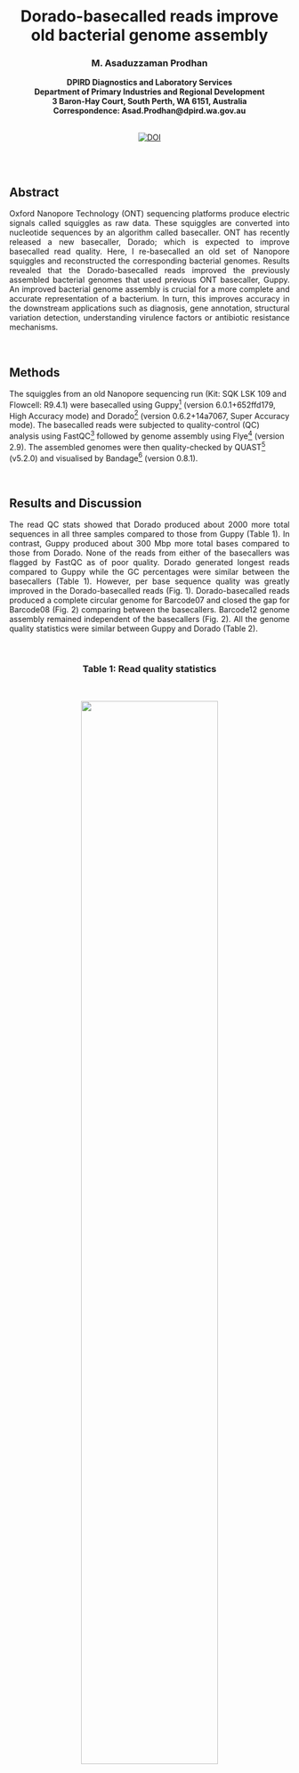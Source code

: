 <h1 align="center">Dorado-basecalled reads improve old bacterial genome assembly</h1>


<h3 align="center">M. Asaduzzaman Prodhan</h3>


<div align="center"><b> DPIRD Diagnostics and Laboratory Services </b></div>


<div align="center"><b> Department of Primary Industries and Regional Development </b></div>


<div align="center"><b> 3 Baron-Hay Court, South Perth, WA  6151, Australia </b></div>


<div align="center"><b> Correspondence: Asad.Prodhan@dpird.wa.gov.au </b></div>


<br />


<p align="center">
  <a href="https://zenodo.org/doi/10.5281/zenodo.11410229"><img src="https://zenodo.org/badge/808414840.svg" alt="DOI"></a>
</p>



<br />


<br />


## **Abstract**


<p align="justify">
Oxford Nanopore Technology (ONT) sequencing platforms produce electric signals called squiggles as raw data. These squiggles are converted into nucleotide sequences by an algorithm called basecaller. ONT has recently released a new basecaller, Dorado; which is expected to improve basecalled read quality. Here, I re-basecalled an old set of Nanopore squiggles and reconstructed the corresponding bacterial genomes. Results revealed that the Dorado-basecalled reads improved the previously assembled bacterial genomes that used previous ONT basecaller, Guppy. An improved bacterial genome assembly is crucial for a more complete and accurate representation of a bacterium. In turn, this improves accuracy in the downstream applications such as diagnosis, gene annotation, structural variation detection, understanding virulence factors or antibiotic resistance mechanisms. 
</p>

<br />


## **Methods**


The squiggles from an old Nanopore sequencing run (Kit: SQK LSK 109 and Flowcell: R9.4.1) were basecalled using Guppy[^Guppy] (version 6.0.1+652ffd179, High Accuracy mode) and Dorado[^Dorado] (version 0.6.2+14a7067, Super Accuracy mode). The basecalled reads were subjected to quality-control (QC) analysis using FastQC[^FastQC] followed by genome assembly using Flye[^Flye] (version 2.9). The assembled genomes were then quality-checked by QUAST[^QUAST] (v5.2.0) and visualised by Bandage[^Bandage] (version 0.8.1).


<br />



## **Results and Discussion**


<p align="justify">
The read QC stats showed that Dorado produced about 2000 more total sequences in all three samples compared to those from Guppy (Table 1). In contrast, Guppy produced about 300 Mbp more total bases compared to those from Dorado. None of the reads from either of the basecallers was flagged by FastQC as of poor quality. Dorado generated longest reads compared to Guppy while the GC percentages were similar between the basecallers (Table 1). However, per base sequence quality was greatly improved in the Dorado-basecalled reads (Fig. 1). Dorado-basecalled reads produced a complete circular genome for Barcode07 and closed the gap for Barcode08 (Fig. 2) comparing between the basecallers. Barcode12 genome assembly remained independent of the basecallers (Fig. 2). All the genome quality statistics were similar between Guppy and Dorado (Table 2). 
</p>


<br />


<h3 align="center">Table 1: Read quality statistics</h2>


<br />


<p align="center">
  <img 
    src="https://github.com/asadprodhan/Dorado-basecalled-reads-improve-old-bacterial-genome-assembly-/blob/main/Table_1_Read_QC.PNG"
 align="center" width=70% height=70% >   
</p>
<p align = center>

</p>

<br />


<br />


<h3 align="center">Per base sequence quality</h2>


<br />


<p align="center">
  <img 
    src="https://github.com/asadprodhan/Dorado-basecalled-reads-improve-old-bacterial-genome-assembly-/blob/main/Figure_1_Per_base_sequence_quality.png"
 align="center" width=70% height=70% >   
</p>
<p align = center>
Figure 1: Per base sequence quality.
</p>

<br />


<br />


<h3 align="center">Genome assembly graphs</h2>


<br />


<p align="center">
  <img 
    src="https://github.com/asadprodhan/Dorado-basecalled-reads-improve-old-bacterial-genome-assembly-/blob/main/DPI300_Figure_2_Genome_assembly_graphs.png"
 align="center" width=70% height=70% >   
</p>
<p align = center>
Figure 2: Genome assembly graphs.
</p>

<br />


<br />


<h3 align="center">Table 2: Genome quality statistics</h2>


<br />


<p align="center">
  <img 
    src="https://github.com/asadprodhan/Dorado-basecalled-reads-improve-old-bacterial-genome-assembly-/blob/main/Table_2_Genome_QC.PNG"
 align="center" width=70% height=70% >   
</p>
<p align = center>

</p>


<br />



<br />


<p align="justify">
Taken together, these findings suggest that the choice of basecaller is important for the ONT raw data, and it is worth collecting and storing the squiggles from the ONT sequencing runs to be re-basecalled later with an improved version of basecallers, thus improving genome assemblies and their associated applications.       
</p>


<br />


**Funding:** There was no specific funding for this study.


<br />


**Conflict of interest:** Author declares there is no conflict of intertest.


<br />


**Data availability:** The study was conducted on in-house unpublished data, which are currently not publicly available.


<br />


## **References**



[^Guppy]:	Guppy basecalling software. Oxford Nanopore Technologies. https://community.nanoporetech.com/protocols/Guppy-protocol/v/gpb_2003_v1_revax_14dec2018.


[^Dorado]: Dorado. Oxford Nanopore’s Basecaller. https://github.com/nanoporetech/dorado (2024).


[^FastQC]: Andrews, S. FastQC: A quality control tool for high throughput sequence data. https://www.bioinformatics.babraham.ac.uk/projects/fastqc/ (2010).


[^Flye]: Kolmogorov, M., Yuan, J., Lin, Y. & Pevzner, P. A. Assembly of long, error-prone reads using repeat graphs. Nat. Biotechnol. 37, 540–546 (2019).


[^QUAST]: Mikheenko, A., Prjibelski, A., Saveliev, V., Antipov, D. & Gurevich, A. Versatile genome assembly evaluation with QUAST-LG. Bioinformatics 34, i142–i150 (2018).


[^Bandage]: Wick, R. R., Schultz, M. B., Zobel, J. & Holt, K. E. Bandage: interactive visualization of de novo genome assemblies. Bioinformatics 31, 3350–3352 (2015).

